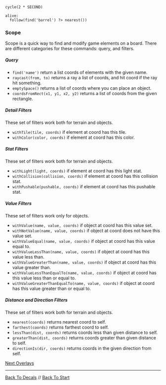 ```load-pushable
cycle(2 * SECOND)

alive:
  follow(find('barrel') ?> nearest())
```

### Scope

Scope is a quick way to find and modify game elements on a board.
There are different categories for these commands: query, and filters.

##### Query

 - `find('name')` return a list coords of elements with the given name.
 - `raycast(from, to)` returns a ray a list of coords, and hit coord if the ray hit something.
 - `emptySpace()` returns a list of coords where you can place an object. 
 - `coordsFromRect(x1, y1, x2, y2)` returns a list of coords from the given rectangle. 

##### Detail Filters
These set of filters work both for terrain and objects.

- `withTile(tile, coords)` if element at coord has this tile.
- `withColor(color, coords)` if element at coord has this color.

##### Stat Filters
These set of filters work both for terrain and objects.

 - `withLight(light, coords)` if element at coord has this light stat.
 - `withCollision(collision, coords)` if element at coord has this collision stat.
 - `withPushable(pushable, coords)` if element at coord has this pushable stat.

##### Value Filters
These set of filters work only for objects.

- `withValue(name, value, coords)` if object at coord has this value set.
- `withNotValue(name, value, coords)` if object at coord does not have this value set.
- `withValueEqual(name, value, coords)` if object at coord has this value equal to.
- `withValueLessThan(name, value, coords)` if object at coord has this value less than.
- `withValueGreaterThan(name, value, coords)` if object at coord has this value greater than.
- `withValueLessThanEqualTo(name, value, coords)` if object at coord has this value less than or equal to.
- `withValueGreaterThanEqualTo(name, value, coords)` if object at coord has this value greater than or equal to.

##### Distance and Direction Filters
These set of filters work both for terrain and objects.

- `nearest(coords)` returns nearest coord to self.
- `farthest(coords)` returns farthest coord to self.
- `lessThan(dist, coords)` returns coords less than given distance to self.
- `greaterThan(dist, coords)` returns coords greater than given distance to self.
- `directionIs(dir, coords)` returns coords in the given direction from self.


[Next Overlays](overlays.md)

---

[Back To Decals](decals.md) //
[Back To Start](start.md)
